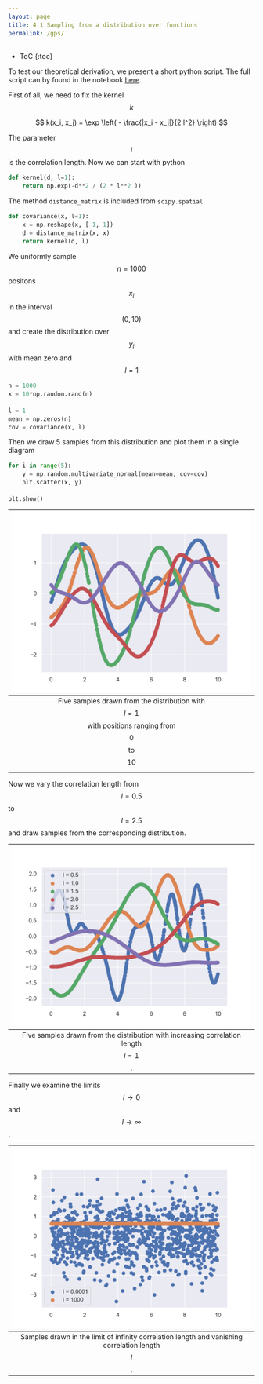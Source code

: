 ```yaml
---
layout: page
title: 4.1 Sampling from a distribution over functions
permalink: /gps/
---
```

* ToC
{:toc}

To test our theoretical derivation, we present a short python script. The full script can by found in the notebook [here](https://github.com/BLyndon/bayesian_methods/blob/master/notebooks/gp_sampling.ipynb). 

First of all, we need to fix the kernel $$k$$

$$
    k(x_i, x_j) = \exp \left( - \frac{|x_i - x_j|}{2 l^2} \right)
$$

The parameter $$l$$ is the correlation length. Now we can start with python

~~~ python
def kernel(d, l=1):
    return np.exp(-d**2 / (2 * l**2 ))
~~~

The method `distance_matrix` is included from `scipy.spatial`

~~~ python
def covariance(x, l=1):
    x = np.reshape(x, [-1, 1])
    d = distance_matrix(x, x)
    return kernel(d, l)
~~~

We uniformly sample $$n=1000$$ positons $$x_i$$ in the interval $$(0, 10)$$ and create the distribution over $$y_i$$ with mean zero and $$l = 1$$

~~~ python
n = 1000
x = 10*np.random.rand(n)

l = 1
mean = np.zeros(n)
cov = covariance(x, l)
~~~

Then we draw 5 samples from this distribution and plot them in a single diagram

~~~ python
for i in range(5):
    y = np.random.multivariate_normal(mean=mean, cov=cov)
    plt.scatter(x, y)

plt.show()
~~~

|                     ![GP samples](../images/4_1_gp-samples.png "GP samples")                      |
| :-----------------------------------------------------------------------------------------------: |
| Five samples drawn from the distribution with $$l=1$$ with positions ranging from $$0$$ to $$10$$ |

Now we vary the correlation length from $$l=0.5$$ to $$l=2.5$$ and draw samples from the corresponding distribution.

|              ![GP samples](../images/4_1_vary_correl.png "GP samples")               |
| :----------------------------------------------------------------------------------: |
| Five samples drawn from the distribution with increasing correlation length $$l=1$$. |

Finally we examine the limits $$l \to 0$$ and $$l \to \infty$$.

|                    ![GP samples](../images/4_1_correl_limits.png "GP samples")                    |
| :-----------------------------------------------------------------------------------------------: |
| Samples drawn in the limit of infinity correlation length and vanishing correlation length $$l$$. |